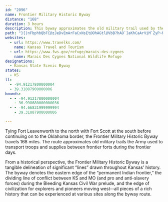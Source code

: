```yaml
---
id: "2096"
name: Frontier Military Historic Byway
distance: "168"
duration: 3 hours
description: This byway approximates the old military trail used by the Army to transport troops and supplies between the frontier forts.
path: "}{|nFbphbQbF{@zJeDvEmArFaCxNsEt@OhAGtl@VbB?hAO`]aKhCaArViM`ZyP~N}HlCWdRBIcRFi[Dw@t@cCrA_B~Aq@~@KrPAxQP~CeCjE}BhCoBjAq@Ze@Js@DuMPyEf@{CxAaGb@q@hBoBh@_@tA]jLD`FQvL?XGh@_@|AaDjByBxOiNjFaEtAc@pFAnAKpKuIzK{JZQ`E_@pJEh@Mb@m@xCgORg@n@kAbCqCnBaBl@s@xBgE|GmB~BeA`EaCjKeI~@W^?pz@j@jm@D@oy@R__@?s@gAmFQ{ADyIO{BAsBN}Aj@_BfHuJbA_AnBiAx@w@|B_@hB_AlDuFbDwDlCoBlGkIvE}IzO{NpHoFfF}Fh@mAH_AC}UTuBx@kEb@{DTaQr@{CrByDrCkEdAgC`FuHb~@upAr@dAbAhCrAjGdOIbDc@pFkB`CqBpCaDh@YxAQr@\\rFzAdBjAbBdB|EfIvXfg@tDlFnChCfA~@pCbBlDzAnA^fDp@nPdBlCl@rCxArC~BrBnClGnLxBfDfCdCbD~BzBx@bBd@rDd@zA@blAaD~Ec@`BAv{@aJnQyFzHuC`QaH\\?d@QvDaBtOwF|DiA~Ey@tJw@RF|\\aAvjAyD`K{ApGmBlGeClFyClCmBlCwBrDqDbGqGHUnDqE`EaEbHmFdFwCnCoA|EeBlD_A^Ald@eM~gAsY`PyDpWmEjPaBdYeBzm@_DhSYtO_AlCA`I]`Ik@vKmAt_@gGrIaBrOqBpGa@dLe@dOQNG|EArXe@|BD`KK~Ls@pL}BhAa@dO_DtL_C~KgC`EqApBaAhAy@jPiPhDeCtCyAxCgAhCm@hBS|EQjrBl@dLP|JEvCKrWsC`XaCnt@uH|Dq@bCy@tBkAfBsAbCgCbCyD~@gBh@qAjAcE\\yAbAqHNoDNsND_YNsSTmE^aCx@{CvIoTtZat@`BmF`AgFf@mFLmCF{Ey@akAGyeAL_AVoWb@{Cv@gCn@qAhBeCx@s@bAk@x@_@lCg@|]GrMW~Hk@hIsAhDs@lDgAtKgE`KwFlJkHjI_I|FaH`IiLvEwIbEwIxCsHpDuKlFwRbByEzAeDvB_EdCoDlC_D|CuCfDeCbDmBtDcBjDiAnEy@tGo@vdAYd~@AnKZrs@vEhFPp\\o@v~AoEbGEnCFrq@rEvFPbGK`F[xUyCtK}@xGS~^YfWuAtM_@jIk@xEKbIJ|Rz@pEb@tL`@lf@zBxmAhGpGL~cAk@lVDzTW`}@_@xs@mEhFIfwDHlaAMdPJ|EXlC^bFrAvErBf^bSfHlDzJrCjHdAz^fE`\\fEpHj@|HDhzAyCdHF`CVdHjAjIzC|h@jVf`@`RxG~BbGzArEx@vEd@pd@fBnPbAj]`@bMMnAF~Oy@`Wm@~a@yAtOKly@LbTGhEF`GVbLz@tr@vG`WxBlEFjLs@xDk@n~@qU`PsD|TyGrDuAdJ}D~OqI~E}BpD{AfGeBpIsAz\\_BlQ_@vHBpMZdN|@~XrArPLnNMvUf@rMdAnI`B|VdEdQtBvDP`KJhNSnH]bPeAxNiAvKe@xP_@na@LnUSvT}ArXgApH?fWdAtKR~ZPvQM`PYfSo@|DAp_AtBdNh@rf@n@~`@dAnXd@h`@^`_@E|b@l@|yAmAjMDtLMveADd[LpgASfMYbEWrC_@hEmAzE_B~OiG`[_LlHuCrDiBdb@cPxBu@jHeBlG}@vCU|KM|yBNbe@m@xUXvXAvJi@bG{@nJwCdtAai@vFiB|FsAbFo@dI[fGFlIv@rHzAtH~BjGxCdRtKpG~CdSzLvEtDnArAfCpClE|FrW~b@xEpFfDlCvElCvFxBrWtF|UdErR~DzKnC~CjAvFrClDrBdKbHfH|D|y@r^z]vQbEhB|F~AbCb@zH~@xFV~`AD|M]tF[xCc@`GmArE_B~NaGpZoMbCy@|]{NtIgD|IsBnIy@|EMpp@EdTRdFv@bEz@xCpA`HtDjGlFbG~FbVnT|CvBvIxIrUbT`GxEvDdCjDlBnDtAvIlC|LbBtH^jIElbB?xoCQhs@K`I[nNs@~ZqDjn@aGrb@oCtp@eFrv@sFhOg@vp@_@`EIlE[bFy@|FgBtWeKdCu@hDy@fEk@dAEreALhOVh_AtDfWj@bP_@hOKh_BaCxNEfFf@~Bd@~Bv@jH`DlUtLvDrArDbAbDf@bD^vFRpzC{HpEe@xPuEnVaG|Do@pGUv[IpKOdPo@zz@cEbFEbDP`bA|KjJd@`H?bU_BjIYrZ@pm@XhKAtLs@|y@uLpISte@CdOSba@DnVJpCLrCfApMlHvCj@jBLvAEhCm@xVuMnA[jEIrAVbBr@~@f@dGfF`Aj@lBl@hAPnCDzW?t@RlEzDN?r@b@\\Fv`@Yf\\Kt_@m@pDXrm@a@vUq@zb@YxMXhfAxFhBDbHOf@UbUsDrC]hBGfm@Xr@GnORb\\Pdp@FlTKtq@_A|hBuA`PLbQp@bTLjLClJ[~S_C~DSjQMdS@h`@XlLUdHc@`M_@nIMfJDtb@x@zdCs@t^?lx@hAzOHbZ`@xKDnQXng@vArwB~ApnArApJRbIDlOo@zFi@pFw@pGg@lHY`FIzm@Np_@IhBH`El@fFlBbD~BxT|QrBxA`EvApBRxB?lfAFfHV|VfC`EXzMR`\\?xBKxCm@hDsAfAq@rRwP`EmC~DaBrBo@tOoBl@FnCSjQEthDDvUJzt@MpUFfv@QpBEb@SdBAf}AIhApAClFX`B^~@h@r@b@d@n@b@nDnA`@DdElBtmA~m@jPtIrh@jWhBj@dFdAdBLbCf@bCv@nKxFhB`@|DXbBEjEaAjhAge@vIkDxCaBlE_DzDyDf_@af@lCyCzB_BtEgBpDk@dBMpAEtIl@dcArKpaBTxNMhEk@fCg@~Bm@l\\yNfEmAvEe@TJvT?rCSTMlD?z}FZnbFaAdT@h`@SfnFm@dsEmAlq@SldCKfvDDpm@Xjl@OtdANj\\_@|DNtBVfEfAnEjBvEdD|ChDnaAxnA~gAvhApGvFnChBnHpDrDtAbEfAbJdBtGh@~EPdmAgC|CKjKqAxESlHVdM?xsAnE~Pb@bX@nCVvBj@hEnClBjBlExGrDpDjBbAzBx@lD^dNIpNH"
websites:
  - url: https://www.travelks.com/
    name: Kansas Travel and Tourism
  - url: https://www.fws.gov/refuge/marais-des-cygnes
    name: Marais Des Cygnes National Wildlife Refuge
designations:
  - Kansas State Scenic Byway
states:
  - KS
ll:
  - -94.91217800000004
  - 39.31087900000006
bounds:
  - - -94.91217800000004
    - 36.998680000000036
  - - -94.66831999999994
    - 39.31087900000006

---
```


Tying Fort Leavenworth to the north with Fort Scott at the south before continuing on to the Oklahoma border, the Frontier Military Historic Byway travels 168 miles. The route approximates old military trails the Army used to transport troops and supplies between frontier forts during the frontier days.

From a historical perspective, the Frontier Military Historic Byway is a tangible delineation of significant “lines” drawn throughout Kansas' history. The byway denotes the eastern edge of the “permanent Indian frontier,” the dividing line of conflict between KS and MO (and pro and anti-slavery forces) during the Bleeding Kansas Civil War prelude, and the edge of civilization for explorers and pioneers moving west--all pieces of a rich history that can be experienced at various sites along the byway route.
